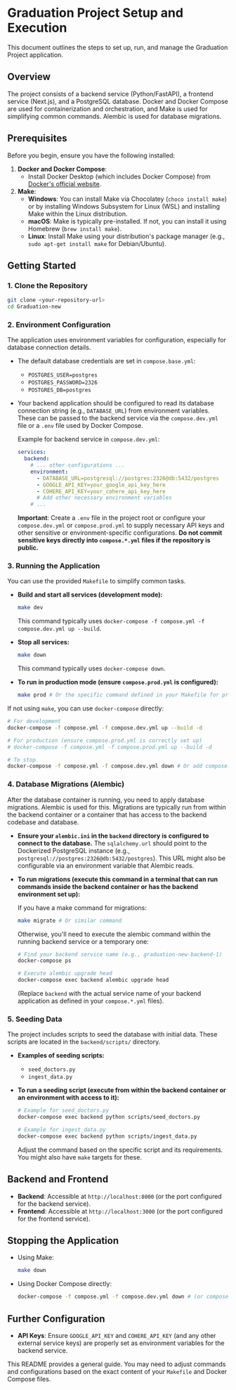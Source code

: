 # Graduation Project Setup and Execution

This document outlines the steps to set up, run, and manage the Graduation Project application.

## Overview

The project consists of a backend service (Python/FastAPI), a frontend service (Next.js), and a PostgreSQL database. Docker and Docker Compose are used for containerization and orchestration, and Make is used for simplifying common commands. Alembic is used for database migrations.

## Prerequisites

Before you begin, ensure you have the following installed:

1.  **Docker and Docker Compose**:
    *   Install Docker Desktop (which includes Docker Compose) from [Docker's official website](https://www.docker.com/products/docker-desktop/).
2.  **Make**:
    *   **Windows**: You can install Make via Chocolatey (`choco install make`) or by installing Windows Subsystem for Linux (WSL) and installing Make within the Linux distribution.
    *   **macOS**: Make is typically pre-installed. If not, you can install it using Homebrew (`brew install make`).
    *   **Linux**: Install Make using your distribution's package manager (e.g., `sudo apt-get install make` for Debian/Ubuntu).

## Getting Started

### 1. Clone the Repository

```bash
git clone <your-repository-url>
cd Graduation-new
```

### 2. Environment Configuration

The application uses environment variables for configuration, especially for database connection details.

*   The default database credentials are set in `compose.base.yml`:
    *   `POSTGRES_USER=postgres`
    *   `POSTGRES_PASSWORD=2326`
    *   `POSTGRES_DB=postgres`
*   Your backend application should be configured to read its database connection string (e.g., `DATABASE_URL`) from environment variables. These can be passed to the backend service via the `compose.dev.yml` file or a `.env` file used by Docker Compose.

    Example for backend service in `compose.dev.yml`:
    ```yaml
    services:
      backend:
        # ... other configurations ...
        environment:
          - DATABASE_URL=postgresql://postgres:2326@db:5432/postgres
          - GOOGLE_API_KEY=your_google_api_key_here
          - COHERE_API_KEY=your_cohere_api_key_here
          # Add other necessary environment variables
        # ...
    ```
    **Important**: Create a `.env` file in the project root or configure your `compose.dev.yml` or `compose.prod.yml` to supply necessary API keys and other sensitive or environment-specific configurations. **Do not commit sensitive keys directly into `compose.*.yml` files if the repository is public.**

### 3. Running the Application

You can use the provided `Makefile` to simplify common tasks.

*   **Build and start all services (development mode):**
    ```bash
    make dev
    ```
    This command typically uses `docker-compose -f compose.yml -f compose.dev.yml up --build`.

*   **Stop all services:**
    ```bash
    make down
    ```
    This command typically uses `docker-compose down`.

*   **To run in production mode (ensure `compose.prod.yml` is configured):**
    ```bash
    make prod # Or the specific command defined in your Makefile for production
    ```

If not using `make`, you can use `docker-compose` directly:
```bash
# For development
docker-compose -f compose.yml -f compose.dev.yml up --build -d

# For production (ensure compose.prod.yml is correctly set up)
# docker-compose -f compose.yml -f compose.prod.yml up --build -d

# To stop
docker-compose -f compose.yml -f compose.dev.yml down # Or add compose.prod.yml
```

### 4. Database Migrations (Alembic)

After the database container is running, you need to apply database migrations. Alembic is used for this. Migrations are typically run from within the backend container or a container that has access to the backend codebase and database.

*   **Ensure your `alembic.ini` in the `backend` directory is configured to connect to the database.** The `sqlalchemy.url` should point to the Dockerized PostgreSQL instance (e.g., `postgresql://postgres:2326@db:5432/postgres`). This URL might also be configurable via an environment variable that Alembic reads.

*   **To run migrations (execute this command in a terminal that can run commands inside the backend container or has the backend environment set up):**

    If you have a make command for migrations:
    ```bash
    make migrate # Or similar command
    ```

    Otherwise, you'll need to execute the alembic command within the running backend service or a temporary one:
    ```bash
    # Find your backend service name (e.g., graduation-new-backend-1)
    docker-compose ps

    # Execute alembic upgrade head
    docker-compose exec backend alembic upgrade head
    ```
    (Replace `backend` with the actual service name of your backend application as defined in your `compose.*.yml` files).

### 5. Seeding Data

The project includes scripts to seed the database with initial data. These scripts are located in the `backend/scripts/` directory.

*   **Examples of seeding scripts:**
    *   `seed_doctors.py`
    *   `ingest_data.py`

*   **To run a seeding script (execute from within the backend container or an environment with access to it):**
    ```bash
    # Example for seed_doctors.py
    docker-compose exec backend python scripts/seed_doctors.py

    # Example for ingest_data.py
    docker-compose exec backend python scripts/ingest_data.py
    ```
    Adjust the command based on the specific script and its requirements. You might also have `make` targets for these.

## Backend and Frontend

*   **Backend**: Accessible at `http://localhost:8000` (or the port configured for the backend service).
*   **Frontend**: Accessible at `http://localhost:3000` (or the port configured for the frontend service).

## Stopping the Application

*   Using Make:
    ```bash
    make down
    ```
*   Using Docker Compose directly:
    ```bash
    docker-compose -f compose.yml -f compose.dev.yml down # (or compose.prod.yml)
    ```

## Further Configuration

*   **API Keys**: Ensure `GOOGLE_API_KEY` and `COHERE_API_KEY` (and any other external service keys) are properly set as environment variables for the backend service.

This README provides a general guide. You may need to adjust commands and configurations based on the exact content of your `Makefile` and Docker Compose files.
